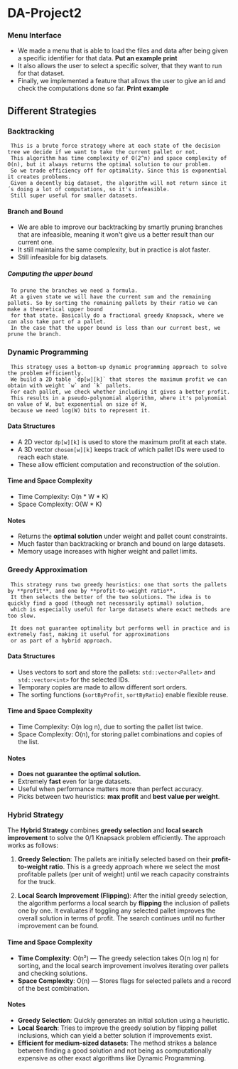 # DA-Project2
### Menu Interface
 - We made a menu that is able to load the files and data after being given a specific identifier for that data. **Put an example print**
 - It also allows the user to select a specific solver, that they want to run for that dataset.
 - Finally, we implemented a feature that allows the user to give an id and check the computations done so far. **Print example**

## Different Strategies
### Backtracking
     This is a brute force strategy where at each state of the decision tree we decide if we want to take the current pallet or not.
     This algorithm has time complexity of O(2^n) and space complexity of O(n), but it always returns the optimal solution to our problem.
     So we trade efficiency off for optimality. Since this is exponential it creates problems.
     Given a decently big dataset, the algorithm will not return since it´s doing a lot of computations, so it's infeasible.
     Still super useful for smaller datasets.
#### Branch and Bound
  - We are able to improve our backtracking by smartly pruning branches that are infeasible, meaning it won't give us a better result than our current one.
  - It still maintains the same complexity, but in practice is alot faster.
  - Still infeasible for big datasets.
##### Computing the upper bound
     To prune the branches we need a formula. 
     At a given state we will have the current sum and the remaining pallets. So by sorting the remaining pallets by their ratio we can make a theoretical upper bound 
     for that state. Basically do a fractional greedy Knapsack, where we can also take part of a pallet.
     In the case that the upper bound is less than our current best, we prune the branch.


### Dynamic Programming
     This strategy uses a bottom-up dynamic programming approach to solve the problem efficiently.
     We build a 2D table `dp[w][k]` that stores the maximum profit we can obtain with weight `w` and `k` pallets.
     For each pallet, we check whether including it gives a better profit.
     This results in a pseudo-polynomial algorithm, where it's polynomial on value of W, but exponential on size of W,
     because we need log(W) bits to represent it.
#### Data Structures
- A 2D vector `dp[w][k]` is used to store the maximum profit at each state.
- A 3D vector `chosen[w][k]` keeps track of which pallet IDs were used to reach each state.
- These allow efficient computation and reconstruction of the solution.

#### Time and Space Complexity
- Time Complexity: O(n * W * K)
- Space Complexity: O(W * K)

#### Notes
- Returns the **optimal solution** under weight and pallet count constraints.
- Much faster than backtracking or branch and bound on large datasets.
- Memory usage increases with higher weight and pallet limits.

### Greedy Approximation
     This strategy runs two greedy heuristics: one that sorts the pallets by **profit**, and one by **profit-to-weight ratio**.
     It then selects the better of the two solutions. The idea is to quickly find a good (though not necessarily optimal) solution,
     which is especially useful for large datasets where exact methods are too slow.

     It does not guarantee optimality but performs well in practice and is extremely fast, making it useful for approximations
     or as part of a hybrid approach.

#### Data Structures
- Uses vectors to sort and store the pallets: `std::vector<Pallet>` and `std::vector<int>` for the selected IDs.
- Temporary copies are made to allow different sort orders.
- The sorting functions (`sortByProfit`, `sortByRatio`) enable flexible reuse.

#### Time and Space Complexity
- Time Complexity: O(n log n), due to sorting the pallet list twice.
- Space Complexity: O(n), for storing pallet combinations and copies of the list.

#### Notes
- **Does not guarantee the optimal solution.**
- Extremely **fast** even for large datasets.
- Useful when performance matters more than perfect accuracy.
- Picks between two heuristics: **max profit** and **best value per weight**.

### Hybrid Strategy
The **Hybrid Strategy** combines **greedy selection** and **local search improvement** to solve the 0/1 Knapsack problem efficiently. The approach works as follows:

1. **Greedy Selection**: The pallets are initially selected based on their **profit-to-weight ratio**. This is a greedy approach where we select the most profitable pallets (per unit of weight) until we reach capacity constraints for the truck.

2. **Local Search Improvement (Flipping)**: After the initial greedy selection, the algorithm performs a local search by **flipping** the inclusion of pallets one by one. It evaluates if toggling any selected pallet improves the overall solution in terms of profit. The search continues until no further improvement can be found.

#### Time and Space Complexity
- **Time Complexity**: O(n²) — The greedy selection takes O(n log n) for sorting, and the local search improvement involves iterating over pallets and checking solutions.
- **Space Complexity**: O(n) — Stores flags for selected pallets and a record of the best combination.

#### Notes
- **Greedy Selection**: Quickly generates an initial solution using a heuristic.
- **Local Search**: Tries to improve the greedy solution by flipping pallet inclusions, which can yield a better solution if improvements exist.
- **Efficient for medium-sized datasets**: The method strikes a balance between finding a good solution and not being as computationally expensive as other exact algorithms like Dynamic Programming.


